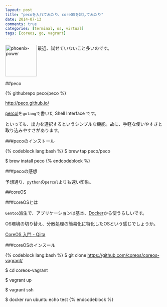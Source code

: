 ```yaml
---
layout: post
title: "pecoを入れてみたり、coreOSを試してみたり"
date: 2014-07-13
comments: true
categories: [terminal, os, virtual]
tags: [coreos, go, vagrant]
---
```

<img src="{{ root_url }}/images/more.png" alt="phoenix-power" align="left" width="100" height="100">最近、試せていないこと多いのです。<!--more--><br clear="all">

##peco

{% githubrepo peco/peco %}

http://peco.github.io/

[percol](https://github.com/mooz/percol)を`golang`で書いた Shell Interface です。

といっても、出力を選択するというシンプルな機能。故に、手軽な使いやすさと取り込みやすさがあります。

###pecoのインストール

{% codeblock lang:bash %}
$ brew tap peco/peco

$ brew install peco
{% endcodeblock %}

###pecoの感想

予想通り、`python`の`percol`よりも速い印象。

##coreOS

###coreOSとは

`Gentoo`派生で、アプリケーションは基本、[Docker](https://coreos.com/using-coreos/docker/)から使うらしいです。

OS環境の切り替え、分散処理の簡易化に特化したOSという感じでしょうか。

<a href="http://qiita.com/mopemope/items/fa9424b094aae3eac580" target="_blank">CoreOS 入門 - Qiita</a>

###coreOSのインスール

{% codeblock lang:bash %}
$ git clone https://github.com/coreos/coreos-vagrant/

$ cd coreos-vagrant

$ vagrant up

$ vagrant ssh

$ docker run ubuntu echo test
{% endcodeblock %}

